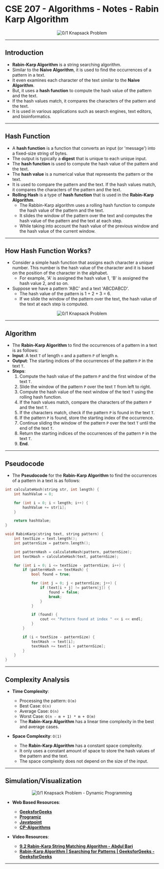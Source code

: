 # **CSE 207 - Algorithms - Notes - Rabin Karp Algorithm**

<p align="center">
    <img src="https://miro.medium.com/v2/resize:fit:1400/1*-NX8U6tAaZlnUQ6svxnllw.gif" alt="0/1 Knapsack Problem"/>
</p>

---

## **Introduction**

- **Rabin-Karp Algorithm** is a string searching algorithm.
- Similar to the **Naive Algorithm**, it is used to find the occurrences of a pattern in a text.
- It even examines each character of the text similar to the **Naive Algorithm**.
- But, it uses a **hash function** to compute the hash value of the pattern and the text.
- If the hash values match, it compares the characters of the pattern and the text.
- It is used in various applications such as search engines, text editors, and bioinformatics.

---

## **Hash Function**

- A **hash function** is a function that converts an input (or 'message') into a fixed-size string of bytes.
- The output is typically a **digest** that is unique to each unique input.
- The **hash function** is used to compute the hash value of the pattern and the text.
- The **hash value** is a numerical value that represents the pattern or the text.
- It is used to compare the pattern and the text. If the hash values match, it compares the characters of the pattern and the text.
- **Rolling Hash** is a type of **hash function** that is used in the **Rabin-Karp Algorithm**.
  - The Rabbin-Karp algorithm uses a rolling hash function to compute the hash value of the pattern and the text.
  - It slides the window of the pattern over the text and computes the hash value of the pattern and the text at each step.
  - While taking into account the hash value of the previous window and the hash value of the current window.

---

## **How Hash Function Works?**

- Consider a simple hash function that assigns each character a unique number. This number is the hash value of the character and it is based on the position of the character in the alphabet.
  - For example, 'A' is assigned the hash value 1, 'B' is assigned the hash value 2, and so on.
- Suppose we have a pattern 'ABC' and a text 'ABCDABCD'.
  - The hash value of the pattern is 1 + 2 + 3 = 6.
  - If we slide the window of the pattern over the text, the hash value of the text at each step is computed.

<p align="center">
    <img src="https://i.makeagif.com/media/3-08-2020/mW0ALq.gif" alt="0/1 Knapsack Problem"/>
</p>

---

## **Algorithm**

- The **Rabin-Karp Algorithm** to find the occurrences of a pattern in a text is as follows:
- **Input**: A text `T` of length `n` and a pattern `P` of length `m`.
- **Output**: The starting indices of the occurrences of the pattern `P` in the text `T`.
- **Steps**:
  1. Compute the hash value of the pattern `P` and the first window of the text `T`.
  2. Slide the window of the pattern `P` over the text `T` from left to right.
  3. Compute the hash value of the next window of the text `T` using the rolling hash function.
  4. If the hash values match, compare the characters of the pattern `P` and the text `T`.
  5. If the characters match, check if the pattern `P` is found in the text `T`.
  6. If the pattern `P` is found, store the starting index of the occurrence.
  7. Continue sliding the window of the pattern `P` over the text `T` until the end of the text `T`.
  8. Return the starting indices of the occurrences of the pattern `P` in the text `T`.
  9. **End**.

---

## **Pseudocode**

- The **Pseudocode** for the **Rabin-Karp Algorithm** to find the occurrences of a pattern in a text is as follows:

```cpp
int calculateHash(string str, int length) {
    int hashValue = 0;

    for (int i = 0; i < length; i++) {
        hashValue += str[i];
    }

    return hashValue;
}

void RabinKarp(string text, string pattern) {
    int textSize = text.length();
    int patternSize = pattern.length();

    int patternHash = calculateHash(pattern, patternSize);
    int textHash = calculateHash(text, patternSize);

    for (int i = 0; i <= textSize - patternSize; i++) {
        if (patternHash == textHash) {
            bool found = true;

            for (int j = 0; j < patternSize; j++) {
                if (text[i + j] != pattern[j]) {
                    found = false;
                    break;
                }
            }

            if (found) {
                cout << "Pattern found at index " << i << endl;
            }
        }

        if (i < textSize - patternSize) {
            textHash -= text[i];
            textHash += text[i + patternSize];
        }
    }
}
```

---

## **Complexity Analysis**

- **Time Complexity**:
  - Processing the pattern: `O(m)`
  - Best Case: `O(n)`
  - Average Case: `O(n)`
  - Worst Case: `O(n - m + 1) * m + O(m)`
  - The **Rabin-Karp Algorithm** has a linear time complexity in the best and average cases.

- **Space Complexity**: `O(1)`
  - The **Rabin-Karp Algorithm** has a constant space complexity.
  - It only uses a constant amount of space to store the hash values of the pattern and the text.
  - The space complexity does not depend on the size of the input.

---

## **Simulation/Visualization**

<p align="center">
    <img src="https://d18l82el6cdm1i.cloudfront.net/uploads/uIPjisbiCM-bruteforce.gif" alt="0/1 Knapsack Problem - Dynamic Programming"/>
</p>

- **Web Based Resources**:
  - [**GeeksforGeeks**](https://www.geeksforgeeks.org/rabin-karp-algorithm-for-pattern-searching/)
  - [**Programiz**](https://www.programiz.com/dsa/rabin-karp-algorithm)
  - [**Javatpoint**](https://www.javatpoint.com/daa-rabin-karp-algorithm)
  - [**CP-Algorithms**](https://cp-algorithms.com/string/rabin-karp.html)

- **Video Resources**:
  - [**9.2 Rabin-Karp String Matching Algorithm - Abdul Bari**](https://www.youtube.com/watch?v=qQ8vS2btsxI)
  - [**Rabin-Karp Algorithm | Searching for Patterns | GeeksforGeeks - GeeksforGeeks**](https://www.youtube.com/watch?v=oxd_Z1osgCk)

---
